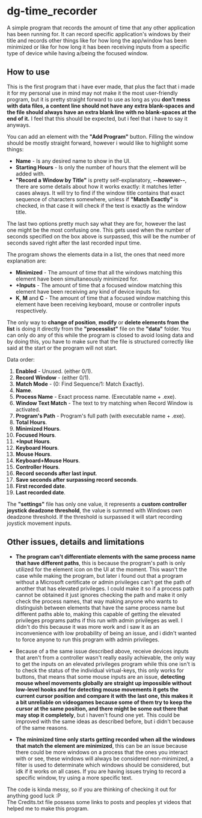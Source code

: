 # dg-time_recorder
A simple program that records the amount of time that any other application has been running for. It can record specific application's windows by their title and records other things like for how long the app/window has been minimized or like for how long it has been receiving inputs from a specific type of device while having a/being the focused window.
## How to use
This is the first program that i have ever made, that plus the fact that i made it for my personal use in mind may not make it the most user-friendly program, but it is pretty straight forward to use as long as you __don't mess with data files, a content line should not have any extra blank-spaces and the file should always have an extra blank line with no blank-spaces at the end of it.__ I feel that this should be expected, but i feel that i have to say it anyways.

You can add an element with the __"Add Program"__ button. Filling the window should be mostly straight forward, however i would like to highlight some things: 
- **Name** - Is any desired name to show in the UI. 
- **Starting Hours** - Is only the number of hours that the element will be added with. 
- **"Record a Window by Title"** is pretty self-explanatory, **--however--**, there are some details about how it works exactly: it matches letter cases always. It will try to find if the window title contains that exact sequence of characters somewhere, unless if **"Match Exactly"** is checked, in that case it will check if the text is exactly as the window title.

The last two options pretty much say what they are for, however the last one might be the most confusing one. This gets used when the number of seconds specified on the box above is surpassed, this will be the number of seconds saved right after the last recorded input time.

The program shows the elements data in a list, the ones that need more explanation are:

- **Minimized** - The amount of time that all the windows matching this element have been simultaneously minimized for.
- **+Inputs** - The amount of time that a focused window matching this element have been receiving any kind of device inputs for.
- **K**, **M** and **C** - The amount of time that a focused window matching this element have been receiving keyboard, mouse or controller inputs respectively.

The only way to **change of position**, **modify** or **delete elements from the list** is doing it directly from the __"processlist"__ file on the __"data"__ folder. You can only do any of this while the program is closed to avoid losing data and by doing this, you have to make sure that the file is structured correctly like said at the start or the program will not start.

Data order:

1. **Enabled** - Unused. (either 0/1).
2. **Record Window** - (either 0/1).
3. **Match Mode** - (0: Find Sequence/1: Match Exactly).
4. **Name**.
5. **Process Name** - Exact process name. (Executable name + .exe).
6. **Window Text Match** - The text to try matching when Record Window is activated.
7. **Program's Path** - Program's full path (with executable name + .exe).
8. **Total Hours**.
9. **Minimized Hours**.
10. **Focused Hours**.
11. **+Input Hours**.
12. **Keyboard Hours**.
13. **Mouse Hours**.
14. **Keyboard+Mouse Hours**.
15. **Controller Hours**.
16. **Record seconds after last input**.
17. **Save seconds after surpassing record seconds**.
18. **First recorded date**.
19. **Last recorded date**.

The __"settings"__ file has only one value, it represents a __custom controller joystick deadzone threshold__, the value is summed with Windows own deadzone threshold. If the threshold is surpassed it will start recording joystick movement inputs.

## Other issues, details and limitations
- **The program can't differentiate elements with the same process name that have different paths**, this is because the program's path is only utilized for the element icon on the UI at the moment. This wasn't the case while making the program, but later i found out that a program without a Microsoft certificate or admin privileges can't get the path of another that has elevated privileges. I could make it so if a process path cannot be obtained it just ignores checking the path and make it only check the process names, that way making anyone who wants to distinguish between elements that have the same process name but different paths able to, making this capable of getting the elevated privileges programs paths if this run with admin privileges as well. I didn't do this because it was more work and i saw it as an inconvenience with low probability of being an issue, and i didn't wanted to force anyone to run this program with admin privileges.

- Because of a the same issue described above, receive devices inputs that aren't from a controller wasn't really easily achievable, the only way to get the inputs on an elevated privileges program while this one isn't is to check the status of the individual virtual-keys, this only works for buttons, that means that some mouse inputs are an issue, **detecting mouse wheel movements globally are straight up impossible without low-level hooks and for detecting mouse movements it gets the current cursor position and compare it with the last one, this makes it a bit unreliable on videogames because some of them try to keep the cursor at the same position, and there might be some out there that may stop it completely**, but i haven't found one yet. This could be improved with the same ideas as described before, but i didn't because of the same reasons.

- **The minimized time only starts getting recorded when all the windows that match the element are minimized**, this can be an issue because there could be more windows on a process that the ones you interact with or see, these windows will always be considered non-minimized, a filter is used to determinate which windows should be considered, but idk if it works on all cases. If you are having issues trying to record a specific window, try using a more specific text.

The code is kinda messy, so if you are thinking of checking it out for anything good luck :P <br />
The Credits.txt file possess some links to posts and peoples yt videos that helped me to make this program.
